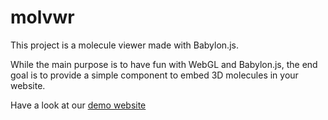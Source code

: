 molvwr
==========

This project is a molecule viewer made with Babylon.js.

While the main purpose is to have fun with WebGL and Babylon.js, the end goal is to provide a simple component to embed 3D molecules in your website.

Have a look at our [demo website](http://gleborgne.github.io/molvwr/)